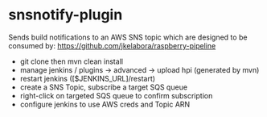 snsnotify-plugin
================

Sends build notifications to an AWS SNS topic which are designed to be consumed by:
https://github.com/jkelabora/raspberry-pipeline

- git clone then mvn clean install
- manage jenkins / plugins -> advanced -> upload hpi (generated by mvn)
- restart jenkins ([$JENKINS_URL]/restart)
- create a SNS Topic, subscribe a target SQS queue
- right-click on targeted SQS queue to confirm subscription 
- configure jenkins to use AWS creds and Topic ARN
